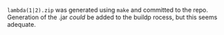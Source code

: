 `lambda(1|2).zip` was generated using `make` and committed to the repo. 
Generation of the .jar _could_ be added to the buildp rocess, but this seems adequate.
